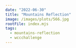```yaml
---
date: "2022-06-30"
title: "Mountains Reflection"
image: /images/plots/566.jpg
rootFile: index.mjs
tags:
  - mountains-reflection
  - wccchallenge
---
```

